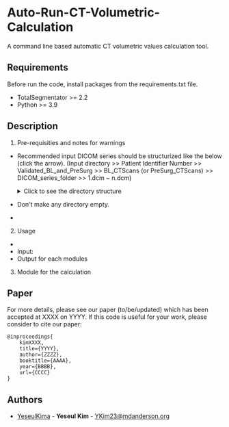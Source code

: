# Auto-Run-CT-Volumetric-Calculation

A command line based automatic CT volumetric values calculation tool. 



## Requirements
Before run the code, install packages from the requirements.txt file. 
- TotalSegmentator >= 2.2
- Python >= 3.9


## Description

1) Pre-requisities and notes for warnings
- Recommended input DICOM series should be structurized like the below (click the arrow). 
(Input directory >> Patient Identifier Number >> Validated_BL_and_PreSurg >> BL_CTScans (or PreSurg_CTScans) >> DICOM_series_folder >> 1.dcm ~ n.dcm)

  <details>
    <summary>Click to see the directory structure</summary>
    
    ![DICOM Series Directory Structure]![image](https://github.com/user-attachments/assets/8f6ad81e-9a34-4a30-ac33-b5679ab99253)
    
  </details>

- Don't make any directory empty.
- 

2) Usage
- 
- Input:
- Output for each modules

3) Module for the calculation


## Paper
For more details, please see our paper (to/be/updated) which has been accepted at XXXX on YYYY. 
If this code is useful for your work, please consider to cite our paper:
```
@inproceedings{
    kimXXXX,
    title={YYYY},
    author={ZZZZ},
    booktitle={AAAA},
    year={BBBB},
    url={CCCC}
}
```

## Authors
  - [YeseulKima](https://github.com/YeseulKima) - **Yeseul Kim** - <YKim23@mdanderson.org>
